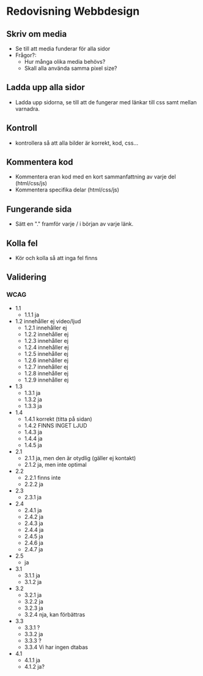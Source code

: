 # Redovisning Webbdesign

## Skriv om media 
- Se till att media funderar för alla sidor
- Frågor?:
  * Hur många olika media behövs?
  * Skall alla använda samma pixel size?

## Ladda upp alla sidor 
- Ladda upp sidorna, se till att de fungerar med länkar till css samt mellan varnadra.

## Kontroll
- kontrollera så att alla bilder är korrekt, kod, css...

## Kommentera kod
- Kommentera eran kod med en kort sammanfattning av varje del (html/css/js)
- Kommentera specifika delar (html/css/js)

## Fungerande sida
- Sätt en "." framför varje / i början av varje länk.

## Kolla fel
- Kör och kolla så att inga fel finns

## Validering
### WCAG
- 1.1
  - 1.1.1 ja
- 1.2 innehåller ej video/ljud
  - 1.2.1 innehåller ej
  - 1.2.2 innehåller ej
  - 1.2.3 innehåller ej
  - 1.2.4 innehåller ej
  - 1.2.5 innehåller ej
  - 1.2.6 innehåller ej
  - 1.2.7 innehåller ej
  - 1.2.8 innehåller ej
  - 1.2.9 innehåller ej
- 1.3
  - 1.3.1 ja
  - 1.3.2 ja
  - 1.3.3 ja
- 1.4
  - 1.4.1 korrekt (titta på sidan)
  - 1.4.2 FINNS INGET LJUD
  - 1.4.3 ja
  - 1.4.4 ja
  - 1.4.5 ja
- 2.1
  - 2.1.1 ja, men den är otydlig (gäller ej kontakt)
  - 2.1.2 ja, men inte optimal
- 2.2
  - 2.2.1 finns inte
  - 2.2.2 ja
- 2.3
  - 2.3.1 ja
- 2.4
  - 2.4.1 ja
  - 2.4.2 ja
  - 2.4.3 ja
  - 2.4.4 ja
  - 2.4.5 ja
  - 2.4.6 ja
  - 2.4.7 ja
 - 2.5 
   - ja
 - 3.1
   - 3.1.1 ja
   - 3.1.2 ja
 - 3.2
   - 3.2.1 ja
   - 3.2.2 ja
   - 3.2.3 ja
   - 3.2.4 nja, kan förbättras
 - 3.3
   - 3.3.1 ?
   - 3.3.2 ja
   - 3.3.3 ?
   - 3.3.4 Vi har ingen dtabas
 - 4.1
   - 4.1.1 ja
   - 4.1.2 ja?
